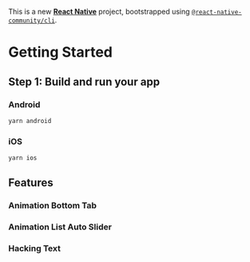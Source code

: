 This is a new [**React Native**](https://reactnative.dev) project, bootstrapped using [`@react-native-community/cli`](https://github.com/react-native-community/cli).

# Getting Started

## Step 1: Build and run your app

### Android

```sh
yarn android
```

### iOS

```sh
yarn ios
```

## Features

### Animation Bottom Tab


### Animation List Auto Slider


### Hacking Text

